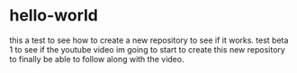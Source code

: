 # hello-world
this a test to see how to create a new repository to see if it works. test beta 1
to see if the youtube video im going to start to create this new repository to finally be able to follow along with the video.

